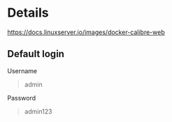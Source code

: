 # Details 
https://docs.linuxserver.io/images/docker-calibre-web

## Default login	
Username  
> admin

Password  
> admin123
